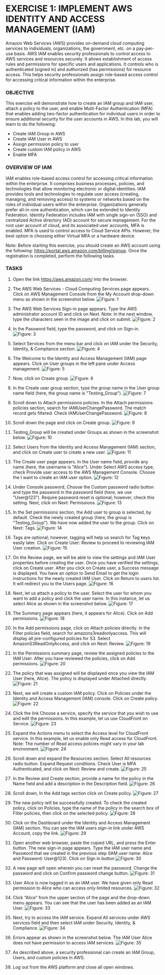 # EXERCISE 1: IMPLEMENT AWS IDENTITY AND ACCESS MANAGEMENT (IAM)
Amazon Web Services (AWS) provides on-demand cloud computing services to individuals, organizations, the government, etc. on a pay-per-use basis.
AWS IAM enables security professionals to control access to AWS services and resources securely. It allows establishment of access rules and permissions for specific users and applications. It controls who is authenticated (signed in) and authorized (has permissions) for resource access. This helps security professionals assign role-based access control for accessing critical information within the enterprise.

### OBJECTIVE
This exercise will demonstrate how to create an IAM group and IAM user, attach a policy to the user, and enable Multi-Factor Authentication (MFA)
that enables adding two-factor authentication for individual users in order to ensure additional security for the user accounts in AWS.
In this lab, you will learn to do the following:
 - Create IAM Group in AWS
 - Create IAM User in AWS
 - Assign permission policy to user
 - Create custom IAM policy in AWS
 - Enable MFA

### OVERVIEW OF IAM
IAM enables role-based access control for accessing critical information within the enterprise. It comprises business processes, policies, and technologies that allow monitoring electronic or digital identities. IAM provides tools and technologies to regulate user access (creating, managing, and removing access) to systems or networks based on the roles of individual users within the enterprise. Organizations generally prefer all-in-one authentication, which can be extended to Identity Federation. Identity Federation includes IAM with single sign-on (SSO) and centralized Active directory (AD) account for secure management. For the root user account of cloud, and its associated user accounts, MFA is enabled. MFA is used to control access to Cloud Service APIs. However, the best option is choosing either Virtual MFA or a hardware device.

Note: Before starting this exercise, you should create an AWS account using the following: https://portal.aws.amazon.com/billing/signup. Once the registration is completed, perform the following tasks.

### TASKS

1. Open the link https://aws.amazon.com/ into the browser.
2. The AWS Web Services - Cloud Computing Services page appears. Click on AWS Management Console from the My Account drop-down menu as shown in the screenshot below.
	![Figure: 1](https://github.com/GTekSD/SUASS/assets/55411358/5d397059-4f1b-47c2-8b9e-388c3af2145e)
 
3. The AWS Web Services Sign-in page appears. Type the AWS administrator account ID and click on Next. Note: In the next window, type the characters seen in the image and click on submit.
	![Figure: 2](https://github.com/GTekSD/SUASS/assets/55411358/1ac6e35c-f900-4378-ad78-6fce3446a440)

4. In the Password field, type the password, and click on Sign-in.
	![Figure: 3](https://github.com/GTekSD/SUASS/assets/55411358/c880fdd6-e6fe-44bf-8bcb-e476b320438f)

5. Select Services from the menu bar and click on IAM under the Security, Identity, & Compliance section.
	![Figure: 4](https://github.com/GTekSD/SUASS/assets/55411358/730bcd65-b8b3-4e2f-a089-5184786e15a4)

6. The Welcome to the Identity and Access Management (IAM) page appears. Click on User groups in the left pane under Access management.
	![Figure: 5](https://github.com/GTekSD/SUASS/assets/55411358/04f0132d-3a40-4185-9163-a5c086305be2)

7. Now, click on Create group.
	![Figure: 6](https://github.com/GTekSD/SUASS/assets/55411358/fd34a73d-314a-48ae-9b0b-8f645b01a2ec)

8. In the Create user group section, type the group name in the User group name field (here, the group name is "Testing_Group").
	![Figure: 7](https://github.com/GTekSD/SUASS/assets/55411358/222ed7ef-0fdd-4f3b-9a24-aa6d3bb0e66f)
     
9. Scroll down to Attach permissions policies. In the Attach permissions policies section, search for IAMUserChangePassword. The match record gets filtered. Check IAMUserChangePassword.
	![Figure: 8](https://github.com/GTekSD/SUASS/assets/55411358/9fb9e635-83fe-4213-8ac0-02f14c2c3285)

10. Scroll down the page and click on Create group.
	![Figure: 9](https://github.com/GTekSD/SUASS/assets/55411358/58d91b47-88b4-45b3-9bd5-a74caff1da45)

11. Testing_Group will be created under Groups as shown in the screenshot below.
	![Figure: 10](https://github.com/GTekSD/SUASS/assets/55411358/17623b4f-16db-4d54-9d43-d3041330733d)

12. Select Users from the Identity and Access Management (IAM) section, and click on Create user to create a new user.
	![Figure: 11](https://github.com/GTekSD/SUASS/assets/55411358/b55b3d17-ecc0-4fa9-aa09-d0998f266ae9)

13. The Create user page appears. In the User name field, provide any name (here, the username is "Alice"). Under Select AWS access type, check Provide user access to the AWS Management Console. Choose the I want to create an IAM user option.
	![Figure: 12](https://github.com/GTekSD/SUASS/assets/55411358/3da013ac-0fd3-4b24-a1da-3b35e37cf2bd)

14. Under Console password, Choose the Custom password radio button and type the password in the password field (here, we use "User@123"). Require password reset is optional; however, check this setting. Next, click on Next: Permissions.
	![Figure: 13](https://github.com/GTekSD/SUASS/assets/55411358/b9e35de8-ac3a-495f-ab6c-ab41c5878e14) 
 
15. In the Set permissions section, the Add user to group is selected, by default. Check the newly created group (here, the group is "Testing_Group"). We have now added the user to the group. Click on Next: Tags.
	![Figure: 14](https://github.com/GTekSD/SUASS/assets/55411358/487c12d3-5730-40c1-8552-f159d76018eb) 
 
16. Tags are optional; however, tagging will help us search for Tag keys easily later. Click on Create User: Review to proceed to reviewing IAM User creation.
	![Figure: 15](https://github.com/GTekSD/SUASS/assets/55411358/555f73f3-39d7-484d-87d9-0f4b847edd24)

17. On the Review page, we will be able to view the settings and IAM User properties before creating the user. Once you have verified the settings, click on Create user. After you click on Create user, a Success message is displayed. You have an option to Send Email to get the login instructions for the newly created IAM User. Click on Return to users list. It will redirect you to the Users page.
	![Figure: 16](https://github.com/GTekSD/SUASS/assets/55411358/d29c0023-80b6-4a1d-851b-c6b7a6a1d924)

18. Next, let us attach a policy to the user. Select the user for whom you want to add a policy and click the user name. In this instance, let us select Alice as shown in the screenshot below.
	![Figure: 17](https://github.com/GTekSD/SUASS/assets/55411358/4c0af24c-7584-4fbf-b08a-51f250dbb31d)

19. The Summary page appears (here, it appears for Alice). Click on Add permissions.
	![Figure: 18](https://github.com/GTekSD/SUASS/assets/55411358/24cbd794-3464-43ef-b7d6-cee7d771568c)     

20. In the Add permissions page, click on Attach policies directly. In the Filter policies field, search for amazons3readonlyaccess. This will display all pre-configured policies for S3. Select AmazonS3ReadOnlyAccess, and click on Next: Review.
	![Figure: 19](https://github.com/GTekSD/SUASS/assets/55411358/be88b8cf-ddf6-4b5a-873c-2019a220cb9e)
 
21. In the Permissions summary page, review the assigned policies to the IAM User. After you have reviewed the policies, click on Add permissions.
	![Figure: 20](https://github.com/GTekSD/SUASS/assets/55411358/1e13bc2f-69df-4b03-be25-a8d4689005a6)

22. The policy that was assigned will be displayed once you view the IAM User (here, Alice). The policy is displayed under Attached directly.
	![Figure: 21](https://github.com/GTekSD/SUASS/assets/55411358/f89bc8ef-5f3a-4e3c-8b3a-e5400cce0be7)

23. Next, we will create a custom IAM policy. Click on Policies under the Identity and Access Management (IAM) console. Click on Create policy.
	![Figure: 22](https://github.com/GTekSD/SUASS/assets/55411358/71c09380-9de3-44ad-91b7-be215deae803)

24. Click the link Choose a service, specify the service that you wish to use and edit the permissions. In this example, let us use CloudFront on Service.
	![Figure: 23](https://github.com/GTekSD/SUASS/assets/55411358/c7abee69-9317-4f6a-a60e-31986c4050b3)
 
25. Expand the Actions menu to select the Access level for CloudFront service. In this example, let us enable only Read access for CloudFront. Note: The number of Read access policies might vary in your lab environment.
	![Figure: 24](https://github.com/GTekSD/SUASS/assets/55411358/e17f5d94-a2eb-4b45-ad10-bdcb52335a93)
 
26. Scroll down and expand the Resources section. Select All resources radio button. Expand Request conditions. Check User is MFA Authenticated, and click on Next: Review and create.
	![Figure: 25](https://github.com/GTekSD/SUASS/assets/55411358/d46bc3a9-8873-4f3a-ace5-6577d8a736ee) 

27. In the Review and Create section, provide a name for the policy in the Name field and add a description in the Description field.
	![Figure: 26](https://github.com/GTekSD/SUASS/assets/55411358/6cea0dc8-eb2b-4a45-bbd2-8ec02ca95e3d)
 
28. Scroll down, In the Add tags section click on Create policy.
	![Figure: 27](https://github.com/GTekSD/SUASS/assets/55411358/d3f36dd1-40c2-4311-a7f2-ef15904e8bfb)
 
29. The new policy will be successfully created. To check the created policy, click on Policies, type the name of the policy in the search box of Filter policies, then click on the selected policy.
	![Figure: 28](https://github.com/GTekSD/SUASS/assets/55411358/ab215dbf-231e-449c-8408-7ae04c5f89ef)

30. Click on the Dashboard under the Identity and Access Management (IAM) section. You can see the IAM users sign-in link under AWS Account, copy the link.
	![Figure: 29](https://github.com/GTekSD/SUASS/assets/55411358/6d9d3d4f-54b5-4b1f-b5e6-39487ae20ef5)
 
31. Open another web browser, paste the copied URL, and press the Enter button. The new sign-in page appears. Type the IAM user name and Password that we created in the previous step (IAM user name: Alice and Password: User@123). Click on Sign in button
	![Figure: 30](https://github.com/GTekSD/SUASS/assets/55411358/845f3bd1-1b05-4cc9-a609-9c94e88ad0fc)

32. A new page will open wherein you can reset the password. Change the password and click on Confirm password change button.
	![Figure: 31](https://github.com/GTekSD/SUASS/assets/55411358/5000324a-cb92-450c-8ce0-f4054c113bd0)

33. User Alice is now logged in as an IAM user. We have given only Read permission to Alice who can access only limited resources.
	![Figure: 32](https://github.com/GTekSD/SUASS/assets/55411358/b35be8c1-91a8-422c-977c-a987a465ccc7)
	
34. Click “Alice” from the upper section of the page and the drop-down menu appears. You can see that the user has been added as an IAM User.
	![Figure: 33](https://github.com/GTekSD/SUASS/assets/55411358/2885a706-4b2d-4bb8-b77e-9847afd410f3)
 
35. Next, try to access the IAM service. Expand All services under AWS services field and then select IAM under Security, Identity, & Compliance.
	![Figure: 34](https://github.com/GTekSD/SUASS/assets/55411358/f08d8c82-0642-4fef-8c08-804f5b128518) 
 
36. Errors appear as shown in the screenshot below. The IAM User Alice does not have permission to access IAM services.
	![Figure: 35](https://github.com/GTekSD/SUASS/assets/55411358/7327c2d8-bfdc-4430-9510-b471121e4e38)

37. As described above, a security professional can create an IAM Group, Users, and custom policies in AWS.

38. Log out from the AWS platform and close all open windows.
